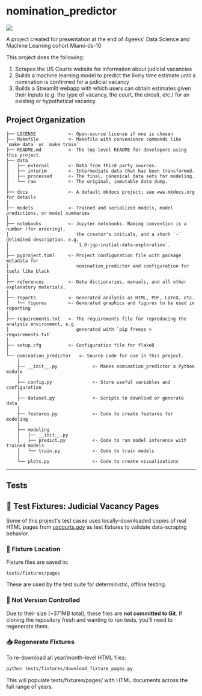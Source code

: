 # nomination_predictor

<a target="_blank" href="https://cookiecutter-data-science.drivendata.org/">
    <img src="https://img.shields.io/badge/CCDS-Project%20template-328F97?logo=cookiecutter" />
</a>

A project created for presentation at the end of 4geeks' Data Science and Machine Learning cohort Miami-ds-10

This project does the following:

1. Scrapes the US Courts website for information about judicial vacancies
2. Builds a machine learning model to predict the likely time estimate until a nomination is confirmed for a judicial vacancy
3. Builds a Streamlit webapp with which users can obtain estimates given their inputs (e.g. the type of vacancy, the court, the circuit, etc.) for an existing or hypothetical vacancy.

## Project Organization

```
├── LICENSE            <- Open-source license if one is chosen
├── Makefile           <- Makefile with convenience commands like `make data` or `make train`
├── README.md          <- The top-level README for developers using this project.
├── data
│   ├── external       <- Data from third party sources.
│   ├── interim        <- Intermediate data that has been transformed.
│   ├── processed      <- The final, canonical data sets for modeling.
│   └── raw            <- The original, immutable data dump.
│
├── docs               <- A default mkdocs project; see www.mkdocs.org for details
│
├── models             <- Trained and serialized models, model predictions, or model summaries
│
├── notebooks          <- Jupyter notebooks. Naming convention is a number (for ordering),
│                         the creator's initials, and a short `-` delimited description, e.g.
│                         `1.0-jqp-initial-data-exploration`.
│
├── pyproject.toml     <- Project configuration file with package metadata for 
│                         nomination_predictor and configuration for tools like black
│
├── references         <- Data dictionaries, manuals, and all other explanatory materials.
│
├── reports            <- Generated analysis as HTML, PDF, LaTeX, etc.
│   └── figures        <- Generated graphics and figures to be used in reporting
│
├── requirements.txt   <- The requirements file for reproducing the analysis environment, e.g.
│                         generated with `pip freeze > requirements.txt`
│
├── setup.cfg          <- Configuration file for flake8
│
└── nomination_predictor   <- Source code for use in this project.
    │
    ├── __init__.py             <- Makes nomination_predictor a Python module
    │
    ├── config.py               <- Store useful variables and configuration
    │
    ├── dataset.py              <- Scripts to download or generate data
    │
    ├── features.py             <- Code to create features for modeling
    │
    ├── modeling                
    │   ├── __init__.py 
    │   ├── predict.py          <- Code to run model inference with trained models          
    │   └── train.py            <- Code to train models
    │
    └── plots.py                <- Code to create visualizations
```

--------

## Tests

## 🔌 Test Fixtures: Judicial Vacancy Pages

Some of this project's test cases uses locally-downloaded copies of real HTML pages from [uscourts.gov](https://www.uscourts.gov/data-news/judicial-vacancies/archive-judicial-vacancies) as test fixtures to validate data-scraping behavior.

### 🧪 Fixture Location
Fixture files are saved in:

```
tests/fixtures/pages
```

These are used by the test suite for deterministic, offline testing.

### 🚫 Not Version Controlled
Due to their size (~371MB total), these files are **not committed to Git**. If cloning the repository fresh and wanting to run tests, you’ll need to regenerate them.

### 📥 Regenerate Fixtures

To re-download all year/month-level HTML files:

```bash
python tests/fixtures/download_fixture_pages.py
```

This will populate tests/fixtures/pages/ with HTML documents across the full range of years.

